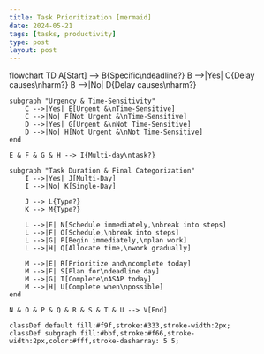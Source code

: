 ```yaml
---
title: Task Prioritization [mermaid]
date: 2024-05-21
tags: [tasks, productivity]
type: post
layout: post
---
```


<div class="mermaid">
flowchart TD
    A[Start] --> B{Specific\ndeadline?}
    B -->|Yes| C{Delay causes\nharm?}
    B -->|No| D{Delay causes\nharm?}
    
    subgraph "Urgency & Time-Sensitivity"
        C -->|Yes| E[Urgent &\nTime-Sensitive]
        C -->|No| F[Not Urgent &\nTime-Sensitive]
        D -->|Yes| G[Urgent &\nNot Time-Sensitive]
        D -->|No| H[Not Urgent &\nNot Time-Sensitive]
    end
    
    E & F & G & H --> I{Multi-day\ntask?}
    
    subgraph "Task Duration & Final Categorization"
        I -->|Yes| J[Multi-Day]
        I -->|No| K[Single-Day]
        
        J --> L{Type?}
        K --> M{Type?}
        
        L -->|E| N[Schedule immediately,\nbreak into steps]
        L -->|F| O[Schedule,\nbreak into steps]
        L -->|G| P[Begin immediately,\nplan work]
        L -->|H| Q[Allocate time,\nwork gradually]
        
        M -->|E| R[Prioritize and\ncomplete today]
        M -->|F| S[Plan for\ndeadline day]
        M -->|G| T[Complete\nASAP today]
        M -->|H| U[Complete when\npossible]
    end
    
    N & O & P & Q & R & S & T & U --> V[End]

    classDef default fill:#f9f,stroke:#333,stroke-width:2px;
    classDef subgraph fill:#bbf,stroke:#f66,stroke-width:2px,color:#fff,stroke-dasharray: 5 5;
</div>
